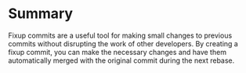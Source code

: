 # Summary

Fixup commits are a useful tool for making small changes to previous commits without disrupting the work of other developers. By creating a fixup commit, you can make the necessary changes and have them automatically merged with the original commit during the next rebase.


